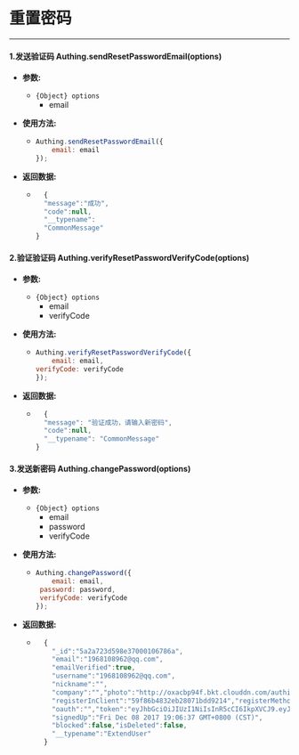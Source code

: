 # 重置密码

----------

#### 1.发送验证码 Authing.sendResetPasswordEmail(options)

- **参数:**

  - ```{Object} options```
    - email

- **使用方法:**

  - ``` javascript
	Authing.sendResetPasswordEmail({
		email: email
	});
  	```

- **返回数据:**

  - ``` javascript
	  {
      "message":"成功",
      "code":null,
      "__typename":
      "CommonMessage"
    }
    ```

#### 2.验证验证码 Authing.verifyResetPasswordVerifyCode(options)

- **参数:**

  - ```{Object} options```
    - email
    - verifyCode

- **使用方法:**

  - ``` javascript
	Authing.verifyResetPasswordVerifyCode({
		email: email,
    verifyCode: verifyCode
	});
  	```

- **返回数据:**

  - ``` javascript
	  {
      "message": "验证成功，请输入新密码",
      "code":null,
      "__typename": "CommonMessage"
    }
    ```

#### 3.发送新密码 Authing.changePassword(options)

- **参数:**

  - ```{Object} options```
    - email
    - password
    - verifyCode

- **使用方法:**

  - ``` javascript
	Authing.changePassword({
		email: email,
     password: password,
     verifyCode: verifyCode
	});
  	```

- **返回数据:**

  - ``` javascript
	  {
        "_id":"5a2a723d598e37000106786a",
        "email":"1968108962@qq.com",
        "emailVerified":true,
        "username":"1968108962@qq.com",
        "nickname":"",
        "company":"","photo":"http://oxacbp94f.bkt.clouddn.com/authing-avatar.png","browser":"",
        "registerInClient":"59f86b4832eb28071bdd9214","registerMethod":"default:username-password",
        "oauth":"","token":"eyJhbGciOiJIUzI1NiIsInR5cCI6IkpXVCJ9.eyJkYXRhIjp7ImVtYWlsIjoiMTk2ODEwODk2MkBxcS5jb20iLCJpZCI6IjVhMmE3MjNkNTk4ZTM3MDAwMTA2Nzg2YSJ9LCJpYXQiOjE1MTQwMjcyNDd9.vWrlzKY-Qr0SXwx8k__BF0ADCBjqGgMWP-wVOWgbH7A","tokenExpiredAt":"Sat Dec 23 2017 19:07:27 GMT+0800 (CST)","loginsCount":1,"lastLogin":"Fri Dec 08 2017 19:07:27 GMT+0800 (CST)","lastIP":"172.20.0.1",
        "signedUp":"Fri Dec 08 2017 19:06:37 GMT+0800 (CST)",
        "blocked":false,"isDeleted":false,
        "__typename":"ExtendUser"
      }
    ```